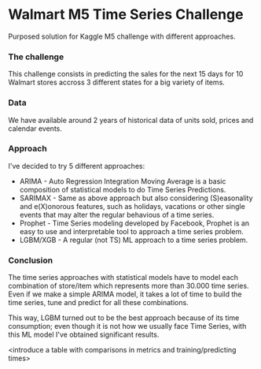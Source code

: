# Walmart M5 Time Series Challenge
Purposed solution for Kaggle M5 challenge with different approaches.

### The challenge
This challenge consists in predicting the sales for the next 15 days for 10 Walmart stores accross 3 different states for a big
variety of items.

### Data

We have available around 2 years of historical data of units sold, prices and calendar events.

### Approach

I've decided to try 5 different approaches:

- ARIMA - Auto Regression Integration Moving Average is a basic composition of statistical models to do Time Series Predictions.
- SARIMAX - Same as above approach but also considering (S)easonality and e(X)onorous features, such as  holidays, vacations or 
other single events that may alter the regular behavious of a time series.
- Prophet - Time Series modeling developed by Facebook, Prophet is an easy to use and interpretable tool to approach a 
time series problem.
- LGBM/XGB - A regular (not TS) ML approach to a time series problem.


### Conclusion

The time series approaches with statistical models have to model each combination of store/item which 
represents more than 30.000 time series. Even if we make a simple ARIMA model, it 
takes a lot of time to build the time series, tune and predict for all these combinations. 

This way, LGBM turned out to be the best approach because of its time consumption; even though it is not how
we usually face Time Series, with this ML model I've obtained significant results.


<introduce a table with comparisons in metrics and training/predicting times> 
